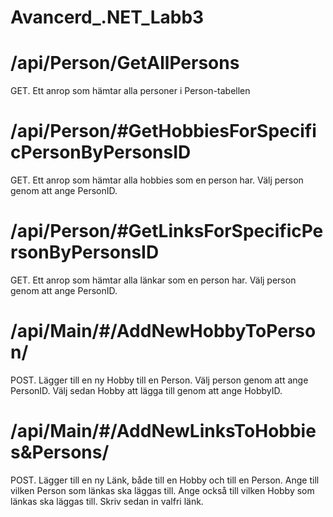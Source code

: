 # Avancerd_.NET_Labb3

# /api/Person/GetAllPersons
  GET. Ett anrop som hämtar alla personer i Person-tabellen
# /api/Person/#GetHobbiesForSpecificPersonByPersonsID
  GET. Ett anrop som hämtar alla hobbies som en person har. Välj person genom att ange PersonID.
# /api/Person/#GetLinksForSpecificPersonByPersonsID
  GET. Ett anrop som hämtar alla länkar som en person har. Välj person genom att ange PersonID.
# /api/Main/#/AddNewHobbyToPerson/
  POST. Lägger till en ny Hobby till en Person. Välj person genom att ange PersonID. 
  Välj sedan Hobby att lägga till genom att ange HobbyID.
# /api/Main/#/AddNewLinksToHobbies&Persons/
  POST. Lägger till en ny Länk, både till en Hobby och till en Person. Ange till vilken Person som länkas ska läggas till. 
  Ange också till vilken Hobby som länkas ska läggas till. Skriv sedan in valfri länk. 
